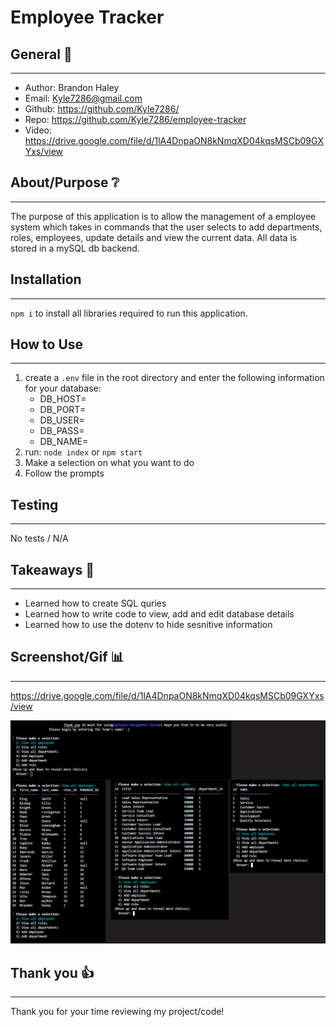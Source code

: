 # Employee Tracker

## General 📖
---    
- Author:         Brandon Haley
- Email:          Kyle7286@gmail.com
- Github:         https://github.com/Kyle7286/
- Repo:           https://github.com/Kyle7286/employee-tracker
- Video:          https://drive.google.com/file/d/1lA4DnpaON8kNmqXD04kqsMSCb09GXYxs/view

## About/Purpose ❔
---
The purpose of this application is to allow the management of a employee system which takes in commands that the user selects to add departments, roles, employees, update details and view the current data.  All data is stored in a mySQL db backend.

## Installation
---
`npm i` to install all libraries required to run this application.

## How to Use
---
1. create a `.env` file in the root directory and enter the following information for your database:
    * DB_HOST=
    * DB_PORT=
    * DB_USER=
    * DB_PASS=
    * DB_NAME=
2. run: `node index` or `npm start`
3. Make a selection on what you want to do
4. Follow the prompts

## Testing
---
No tests / N/A

## Takeaways 🥡
--- 
* Learned how to create SQL quries
* Learned how to write code to view, add and edit database details
* Learned how to use the dotenv to hide sesnitive information

## Screenshot/Gif 📊
---
https://drive.google.com/file/d/1lA4DnpaON8kNmqXD04kqsMSCb09GXYxs/view

![Image](./assets/md/screenshot.png)

## Thank you 👍 
---
Thank you for your time reviewing my project/code!
